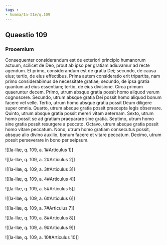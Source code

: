 ```yaml
---
tags : 
- Summa/Ia-IIæ/q.109
---
```


## Quaestio 109

### Prooemium

Consequenter considerandum est de exteriori principio humanorum actuum, scilicet de Deo, prout ab ipso per gratiam adiuvamur ad recte agendum. Et primo, considerandum est de gratia Dei; secundo, de causa eius; tertio, de eius effectibus. Prima autem consideratio erit tripartita, nam primo considerabimus de necessitate gratiae; secundo, de ipsa gratia quantum ad eius essentiam; tertio, de eius divisione. Circa primum quaeruntur decem. Primo, utrum absque gratia possit homo aliquod verum cognoscere. Secundo, utrum absque gratia Dei possit homo aliquod bonum facere vel velle. Tertio, utrum homo absque gratia possit Deum diligere super omnia. Quarto, utrum absque gratia possit praecepta legis observare. Quinto, utrum absque gratia possit mereri vitam aeternam. Sexto, utrum homo possit se ad gratiam praeparare sine gratia. Septimo, utrum homo sine gratia possit resurgere a peccato. Octavo, utrum absque gratia possit homo vitare peccatum. Nono, utrum homo gratiam consecutus possit, absque alio divino auxilio, bonum facere et vitare peccatum. Decimo, utrum possit perseverare in bono per seipsum.

![[Ia-IIæ, q. 109, a. 1#Articulus 1]]

![[Ia-IIæ, q. 109, a. 2#Articulus 2]]

![[Ia-IIæ, q. 109, a. 3#Articulus 3]]

![[Ia-IIæ, q. 109, a. 4#Articulus 4]]

![[Ia-IIæ, q. 109, a. 5#Articulus 5]]

![[Ia-IIæ, q. 109, a. 6#Articulus 6]]

![[Ia-IIæ, q. 109, a. 7#Articulus 7]]

![[Ia-IIæ, q. 109, a. 8#Articulus 8]]

![[Ia-IIæ, q. 109, a. 9#Articulus 9]]

![[Ia-IIæ, q. 109, a. 10#Articulus 10]]

